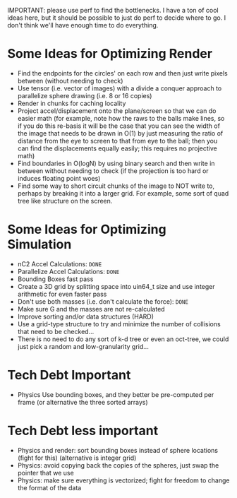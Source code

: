 IMPORTANT: please use perf to find the bottlenecks. I have a ton of cool ideas here, but it should be possible to just do perf to decide where to go. I don't think we'll have enough time to do everything.

# Some Ideas for Optimizing Render
- Find the endpoints for the circles' on each row and then just write pixels between (without needing to check)
- Use tensor (i.e. vector of images) with a divide a conquer approach to parallelize sphere drawing (i.e. 8 or 16 copies)
- Render in chunks for caching locality
- Project accel/displacement onto the plane/screen so that we can do easier math (for example, note how the raws to the balls make lines, so if you do this re-basis it will be the case that you can see the width of the image that needs to be drawn in O(1) by just measuring the ratio of distance from the eye to screen to that from eye to the ball; then you can find the displacements equally easily; this requires no projective math)
- Find boundaries in O(logN) by using binary search and then write in between without needing to check (if the projection is too hard or induces floating point woes)
- Find some way to short circuit chunks of the image to NOT write to, perhaps by breaking it into a larger grid. For example, some sort of quad tree like structure on the screen.

# Some Ideas for Optimizing Simulation
- nC2 Accel Calculations: `DONE`
- Parallelize Accel Calculations: `DONE`
- Bounding Boxes fast pass
- Create a 3D grid by splitting space into uin64_t size and use integer arithmetic for even faster pass
- Don't use both masses (i.e. don't calculate the force): `DONE`
- Make sure G and the masses are not re-calculated
- Improve sorting and/or data structures (HARD)
- Use a grid-type structure to try and minimize the number of collisions that need to be checked...
- There is no need to do any sort of k-d tree or even an oct-tree, we could just pick a random and low-granularity grid...

# Tech Debt Important
- Physics Use bounding boxes, and they better be pre-computed per frame (or alternative the three sorted arrays)

# Tech Debt less important
- Physics and render: sort bounding boxes instead of sphere locations (fight for this) (alternative is integer grid)
- Physics: avoid copying back the copies of the spheres, just swap the pointer that we use
- Physics: make sure everything is vectorized; fight for freedom to change the format of the data